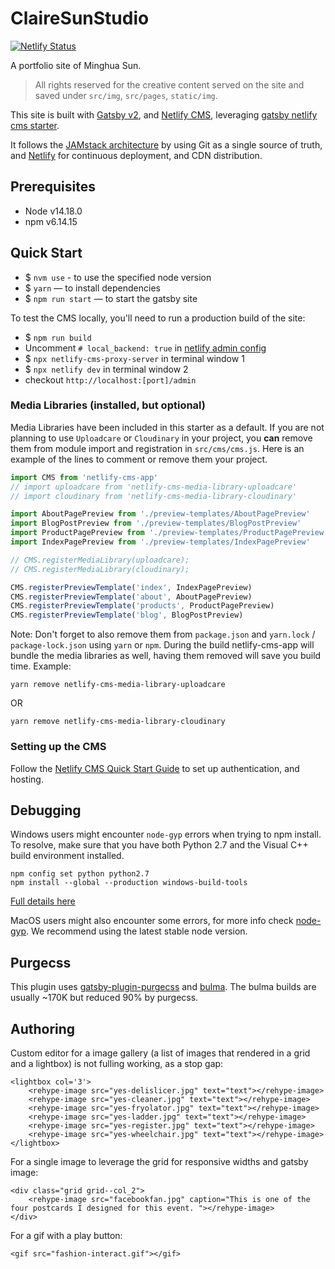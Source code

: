 # ClaireSunStudio 

[![Netlify Status](https://api.netlify.com/api/v1/badges/b654c94e-08a6-4b79-b443-7837581b1d8d/deploy-status)](https://app.netlify.com/sites/clairesun-netlify-app-new/deploys)

A portfolio site of Minghua Sun. 
>All rights reserved for the creative content served on the site and saved under `src/img`, `src/pages`, `static/img`. 


This site is built with [Gatsby v2](https://www.gatsbyjs.org/blog/2018-09-17-gatsby-v2/), and [Netlify CMS](https://www.netlifycms.org), leveraging [gatsby netlify cms starter](https://github.com/netlify-templates/gatsby-starter-netlify-cms).

It follows the [JAMstack architecture](https://jamstack.org) by using Git as a single source of truth, and [Netlify](https://www.netlify.com) for continuous deployment, and CDN distribution.

## Prerequisites
- Node v14.18.0
- npm v6.14.15

## Quick Start
- $ `nvm use` - to use the specified node version
- $ `yarn` — to install dependencies
- $ `npm run start` — to start the gatsby site


To test the CMS locally, you'll need to run a production build of the site:
- $ `npm run build`
- Uncomment `# local_backend: true` in [netlify admin config](./static/admin/config.yml)
- $ `npx netlify-cms-proxy-server` in terminal window 1
- $ `npx netlify dev` in terminal window 2
- checkout `http://localhost:[port]/admin`


### Media Libraries (installed, but optional)

Media Libraries have been included in this starter as a default. If you are not planning to use `Uploadcare` or `Cloudinary` in your project, you **can** remove them from module import and registration in `src/cms/cms.js`. Here is an example of the lines to comment or remove them your project.

```javascript
import CMS from 'netlify-cms-app'
// import uploadcare from 'netlify-cms-media-library-uploadcare'
// import cloudinary from 'netlify-cms-media-library-cloudinary'

import AboutPagePreview from './preview-templates/AboutPagePreview'
import BlogPostPreview from './preview-templates/BlogPostPreview'
import ProductPagePreview from './preview-templates/ProductPagePreview'
import IndexPagePreview from './preview-templates/IndexPagePreview'

// CMS.registerMediaLibrary(uploadcare);
// CMS.registerMediaLibrary(cloudinary);

CMS.registerPreviewTemplate('index', IndexPagePreview)
CMS.registerPreviewTemplate('about', AboutPagePreview)
CMS.registerPreviewTemplate('products', ProductPagePreview)
CMS.registerPreviewTemplate('blog', BlogPostPreview)
```

Note: Don't forget to also remove them from `package.json` and `yarn.lock` / `package-lock.json` using `yarn` or `npm`. During the build netlify-cms-app will bundle the media libraries as well, having them removed will save you build time.
Example:
```
yarn remove netlify-cms-media-library-uploadcare
```
OR
```
yarn remove netlify-cms-media-library-cloudinary
```

### Setting up the CMS

Follow the [Netlify CMS Quick Start Guide](https://www.netlifycms.org/docs/quick-start/#authentication) to set up authentication, and hosting.

## Debugging

Windows users might encounter `node-gyp` errors when trying to npm install.
To resolve, make sure that you have both Python 2.7 and the Visual C++ build environment installed.

```
npm config set python python2.7
npm install --global --production windows-build-tools
```

[Full details here](https://www.npmjs.com/package/node-gyp 'NPM node-gyp page')

MacOS users might also encounter some errors, for more info check [node-gyp](https://github.com/nodejs/node-gyp). We recommend using the latest stable node version.

## Purgecss

This plugin uses [gatsby-plugin-purgecss](https://www.gatsbyjs.org/packages/gatsby-plugin-purgecss/) and [bulma](https://bulma.io/). The bulma builds are usually ~170K but reduced 90% by purgecss.

## Authoring

Custom editor for a image gallery (a list of images that rendered in a grid and a lightbox) is not fulling working, as a stop gap:
```
<lightbox col='3'>
    <rehype-image src="yes-delislicer.jpg" text="text"></rehype-image>
    <rehype-image src="yes-cleaner.jpg" text="text"></rehype-image>
    <rehype-image src="yes-fryolator.jpg" text="text"></rehype-image>
    <rehype-image src="yes-ladder.jpg" text="text"></rehype-image>
    <rehype-image src="yes-register.jpg" text="text"></rehype-image>
    <rehype-image src="yes-wheelchair.jpg" text="text"></rehype-image>
</lightbox>
```

For a single image to leverage the grid for responsive widths and gatsby image:
```
<div class="grid grid--col_2">
    <rehype-image src="facebookfan.jpg" caption="This is one of the four postcards I designed for this event. "></rehype-image>
</div>
```

For a gif with a play button:
```
<gif src="fashion-interact.gif"></gif>
```